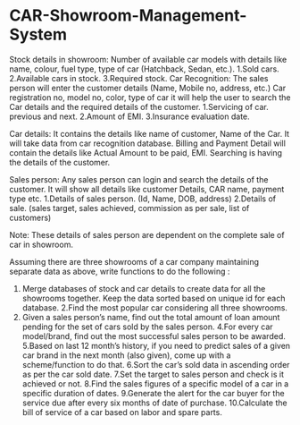 # CAR-Showroom-Management-System
Stock details in showroom: Number of available car models with details like name, colour, fuel type, type of
car (Hatchback, Sedan, etc.).
1.Sold cars.
2.Available cars in stock.
3.Required stock.
Car Recognition: The sales person will enter the customer details (Name, Mobile no, address, etc.) Car
registration no, model no, color, type of car it will help the user to search the Car details and the required details
of the customer.
1.Servicing of car. previous and next.
2.Amount of EMI.
3.Insurance evaluation date.

Car details: It contains the details like name of customer, Name of the Car. It will take data from car
recognition database. Billing and Payment Detail will contain the details like Actual Amount to be paid, EMI.
Searching is having the details of the customer.

Sales person: Any sales person can login and search the details of the customer. It will show all details like
customer Details, CAR name, payment type etc.
1.Details of sales person. (Id, Name, DOB, address)
2.Details of sale. (sales target, sales achieved, commission as per sale, list of customers)

Note: These details of sales person are dependent on the complete sale of car in showroom.

Assuming there are three showrooms of a car company maintaining separate data as above, write functions to
do the following :
1. Merge databases of stock and car details to create data for all the showrooms together. Keep the data sorted based on unique id for each database.
2.Find the most popular car considering all three showrooms.
3. Given a sales person’s name, find out the total amount of loan amount pending for the set of cars sold by the sales person.
4.For every car model/brand, find out the most successful sales person to be awarded.
5.Based on last 12 month’s history, if you need to predict sales of a given car brand in the next month (also given), come up with a scheme/function to do that.
6.Sort the car’s sold data in ascending order as per the car sold date.
7.Set the target to sales person and check is it achieved or not.
8.Find the sales figures of a specific model of a car in a specific duration of dates.
9.Generate the alert for the car buyer for the service due after every six months of date of purchase.
10.Calculate the bill of service of a car based on labor and spare parts.
